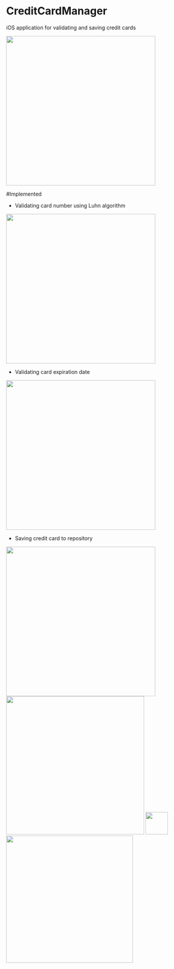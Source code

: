 # CreditCardManager
iOS application for validating and saving credit cards

<img src="http://i1290.photobucket.com/albums/b531/uljar9/Screen%20Shot%202015-05-29%20at%2016.01.05_zpsiviapysl.png" width="400px"/>

#Implemented
- Validating card number using Luhn algorithm

<img src="http://i1290.photobucket.com/albums/b531/uljar9/Screen%20Shot%202015-05-29%20at%2015.58.41_zpsbqeq90ho.png" width="400px"/>

- Validating card expiration date

<img src="http://i1290.photobucket.com/albums/b531/uljar9/Screen%20Shot%202015-05-29%20at%2015.59.19_zpsc5flfskl.png" width="400px"/>

- Saving credit card to repository

<img src="http://i1290.photobucket.com/albums/b531/uljar9/Screen%20Shot%202015-05-29%20at%2015.59.40_zpsjkj1wb76.png" width="400px"/>

<img src="http://i1290.photobucket.com/albums/b531/uljar9/Screen%20Shot%202015-05-29%20at%2016.01.28_zps11jgtqcx.png" width="370px"/>
<img src="http://i1290.photobucket.com/albums/b531/uljar9/strelica_zpsoqs3nq3w.jpg" width="60px"/>
<img src="http://i1290.photobucket.com/albums/b531/uljar9/Screen%20Shot%202015-05-29%20at%2016.00.55_zps9h7hqrod.png" width="340px"/>
